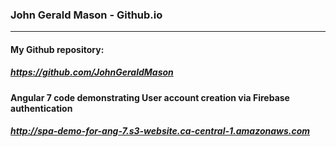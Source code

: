 ### John Gerald Mason - Github.io
---

#### My Github repository: 
##### https://github.com/JohnGeraldMason

#### Angular 7 code demonstrating User account creation via Firebase authentication
##### http://spa-demo-for-ang-7.s3-website.ca-central-1.amazonaws.com
